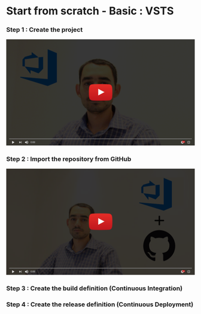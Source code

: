 # Start from scratch - Basic : VSTS
### Step 1 : Create the project
[![Step 1](images/step1.png)](https://youtu.be/1RpA7JjZ7Fc)

### Step 2 : Import the repository from GitHub
[![Step 2](images/step2.png)](https://youtu.be/rrS3BRTECHY)

### Step 3 : Create the build definition (Continuous Integration)

### Step 4 : Create the release definition (Continuous Deployment)
